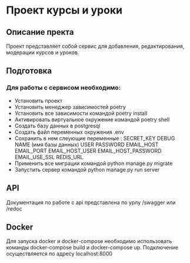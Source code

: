 # Проект курсы и уроки

## Описание пректа

Проект представляет собой сервис для добавления, редактирования, модерации курсов и уроков.

## Подготовка

### Для работы с сервисом необходимо:

- Установить проект
- Установить менеджер зависимостей poetry
- Установить все зависимости командой poetry install
- Активировать виртуальное окружение командой poetry shell
- Создать базу данных в postgresql
- Создать файл переменных окружения .env
- Сохранить в нем слеующие переменные :
SECRET_KEY
DEBUG
NAME (имя базы данных)
USER
PASSWORD
EMAIL_HOST
EMAIL_PORT
EMAIL_HOST_USER
EMAIL_HOST_PASSWORD
EMAIL_USE_SSL
REDIS_URL
- Применить все миграции командой python manage.py migrate
- Запустить сервер командой python manage.py run server

## API

Документация по работе с api представлена по урлу /swagger или /redoc

## Docker

Для запуска docker и docker-compose необходимо использовать команды docker-compose build и docker-compose up. Подключение осуществляется по адресу localhost:8000